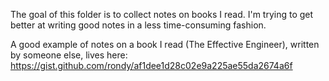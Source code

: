 The goal of this folder is to collect notes on books I read. I'm trying to get better at writing good notes in a less time-consuming fashion.

A good example of notes on a book I read (The Effective Engineer), written by someone else, lives here: https://gist.github.com/rondy/af1dee1d28c02e9a225ae55da2674a6f